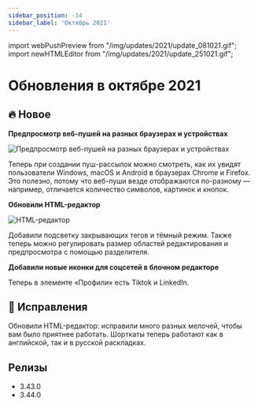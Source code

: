 ```yaml
---
sidebar_position: -34
sidebar_label: 'Октябрь 2021'
---
```


import webPushPreview from "/img/updates/2021/update_081021.gif";
import newHTMLEditor from "/img/updates/2021/update_251021.gif";

# Обновления в октябре 2021

## 🔥 Новое

**Предпросмотр веб-пушей на разных браузерах и устройствах**

<p align="left">
    <img src={webPushPreview} alt="Предпросмотр веб-пушей на разных браузерах и устройствах" />
</p>

Теперь при создании пуш-рассылок можно смотреть, как их увидят пользователи Windows, macOS и Android в браузерах Chrome и Firefox. Это полезно, потому что веб-пуши везде отображаются по-разному — например, отличается количество символов, картинок и кнопок.

**Обновили HTML-редактор**

<p align="left">
    <img src={newHTMLEditor} alt="HTML-редактор" />
</p>

Добавили подсветку закрывающих тегов и тёмный режим. Также теперь можно регулировать размер областей редактирования и предпросмотра с помощью разделителя.

**Добавили новые иконки для соцсетей в блочном редакторе**

Теперь в элементе «Профили» есть Tiktok и LinkedIn.

## 🐛 Исправления

Обновили HTML-редактор: исправили много разных мелочей, чтобы вам было приятнее работать. Шорткаты теперь работают как в английской, так и в русской раскладках.

## Релизы

- 3.43.0
- 3.44.0
